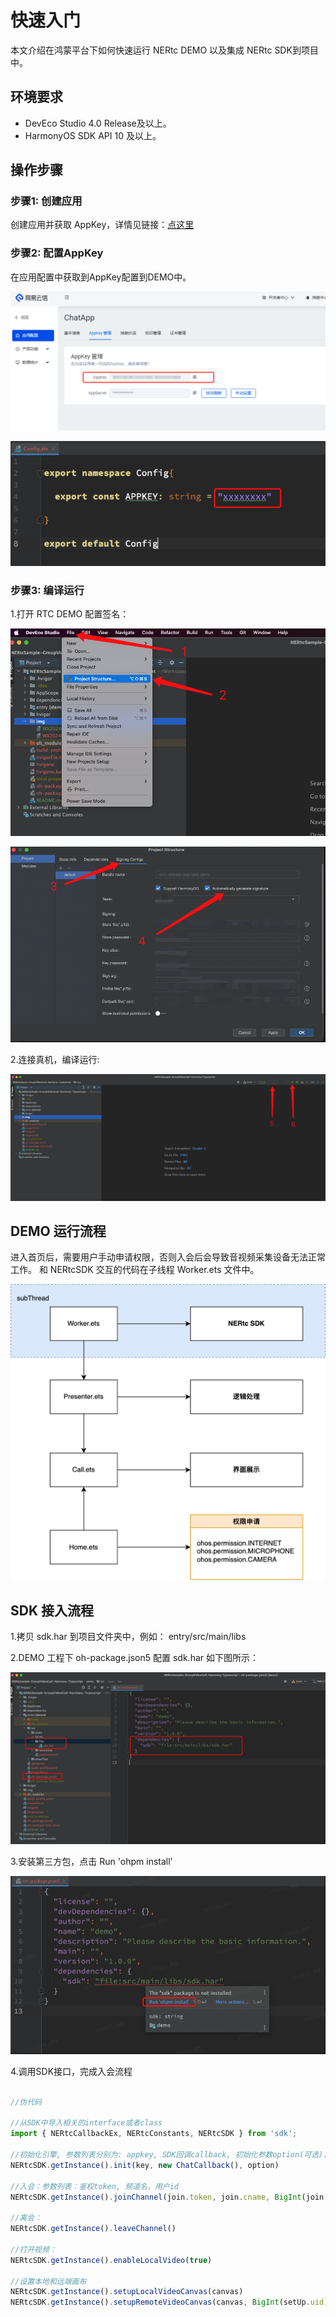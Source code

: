 # 快速入门

本文介绍在鸿蒙平台下如何快速运行 NERtc DEMO 以及集成 NERtc SDK到项目中。

## 环境要求

- DevEco Studio 4.0 Release及以上。
- HarmonyOS SDK API 10 及以上。

## 操作步骤

### 步骤1: 创建应用
创建应用并获取 AppKey，详情见链接：[点这里](https://doc.yunxin.163.com/console/docs/TIzMDE4NTA?platform=console)

### 步骤2: 配置AppKey

在应用配置中获取到AppKey配置到DEMO中。

![WX20240222-101914.png](img%2FWX20240222-101914.png)

![WX20240222-102042.png](img%2FWX20240222-102042.png)


### 步骤3: 编译运行

1.打开 RTC DEMO 配置签名：

![WX20240222-102536.png](img%2FWX20240222-102536.png)

![WX20240222-102735.png](img%2FWX20240222-102735.png)

2.连接真机，编译运行:

![WX20240222-102948.png](img%2FWX20240222-102948.png)


## DEMO 运行流程

进入首页后，需要用户手动申请权限，否则入会后会导致音视频采集设备无法正常工作。
和 NERtcSDK 交互的代码在子线程 Worker.ets 文件中。

![process.png](img%2Fprocess.png)


## SDK 接入流程

1.拷贝 sdk.har 到项目文件夹中，例如： entry/src/main/libs

2.DEMO 工程下 oh-package.json5 配置 sdk.har 如下图所示：

![WX20240222-105552.png](img%2FWX20240222-105552.png)

3.安装第三方包，点击 Run 'ohpm install'

![WX20240222-105813.png](img%2FWX20240222-105813.png)

4.调用SDK接口，完成入会流程

```typescript

//伪代码

//从SDK中导入相关的interface或者class        
import { NERtcCallbackEx, NERtcConstants, NERtcSDK } from 'sdk';
        
//初始化引擎, 参数列表分别为: appkey, SDK回调callback, 初始化参数option(可选).
NERtcSDK.getInstance().init(key, new ChatCallback(), option)
        
//入会：参数列表：鉴权token, 频道名，用户id
NERtcSDK.getInstance().joinChannel(join.token, join.cname, BigInt(join.uid))      

//离会：
NERtcSDK.getInstance().leaveChannel()        
        
//打开视频：
NERtcSDK.getInstance().enableLocalVideo(true)
        
//设置本地和远端画布
NERtcSDK.getInstance().setupLocalVideoCanvas(canvas)
NERtcSDK.getInstance().setupRemoteVideoCanvas(canvas, BigInt(setUp.uid))


```